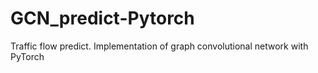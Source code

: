 # GCN_predict-Pytorch
Traffic flow predict. Implementation of  graph convolutional network with PyTorch
